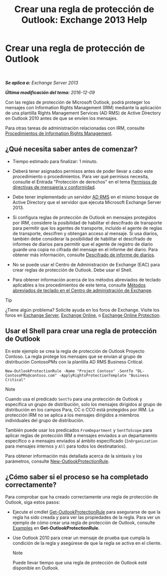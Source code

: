 ﻿---
title: 'Crear una regla de protección de Outlook: Exchange 2013 Help'
TOCTitle: Crear una regla de protección de Outlook
ms:assetid: da64750d-faaf-44de-ad8c-888eba7fbdbf
ms:mtpsurl: https://technet.microsoft.com/es-es/library/Dd638196(v=EXCHG.150)
ms:contentKeyID: 49895952
ms.date: 04/23/2018
mtps_version: v=EXCHG.150
ms.translationtype: HT
---

# Crear una regla de protección de Outlook

 

_**Se aplica a:** Exchange Server 2013_

_**Última modificación del tema:** 2016-12-09_

Con las reglas de protección de Microsoft Outlook, podrá proteger los mensajes con Information Rights Management (IRM) mediante la aplicación de una plantilla Rights Management Services (AD RMS) de Active Directory en Outlook 2010 antes de que se envíen los mensajes.

Para otras tareas de administración relacionadas con IRM, consulte [Procedimientos de Information Rights Management](information-rights-management-procedures-exchange-2013-help.md).

## ¿Qué necesita saber antes de comenzar?

  - Tiempo estimado para finalizar: 1 minuto.

  - Deberá tener asignados permisos antes de poder llevar a cabo este procedimiento o procedimientos. Para ver qué permisos necesita, consulte el Entrada "Protección de derechos" en el tema [Permisos de directivas de mensajería y conformidad](messaging-policy-and-compliance-permissions-exchange-2013-help.md).

  - Debe tener implementado un servidor [AD RMS](https://technet.microsoft.com/es-es/library/hh831364.aspx) en el mismo bosque de Active Directory que el servidor que ejecuta Microsoft Exchange Server 2013.

  - Si configura reglas de protección de Outlook en mensajes protegidos por IRM, considere la posibilidad de habilitar el descifrado de transporte para permitir que los agentes de transporte, incluido el agente de reglas de transporte, descifren y obtengan acceso al mensaje. Si usa diarios, también debe considerar la posibilidad de habilitar el descifrado de informes de diarios para permitir que el agente de registro de diario guarde una copia no cifrada del mensaje en el informe del diario. Para obtener más información, consulte [Descifrado de informe de diarios](journal-report-decryption-exchange-2013-help.md).

  - No se puede usar el Centro de Administración de Exchange (EAC) para crear reglas de protección de Outlook. Debe usar el Shell.

  - Para obtener información acerca de los métodos abreviados de teclado aplicables a los procedimientos de este tema, consulte [Métodos abreviados de teclado en el Centro de administración de Exchange](keyboard-shortcuts-in-the-exchange-admin-center-exchange-online-protection-help.md).


> [!TIP]
> ¿Tiene algún problema? Solicite ayuda en los foros de Exchange. Visite los foros en <A href="https://go.microsoft.com/fwlink/p/?linkid=60612">Exchange Server</A>, <A href="https://go.microsoft.com/fwlink/p/?linkid=267542">Exchange Online</A>, o <A href="https://go.microsoft.com/fwlink/p/?linkid=285351">Exchange Online Protection</A>.



## Usar el Shell para crear una regla de protección de Outlook

En este ejemplo se crea la regla de protección de Outlook Proyecto Contoso. La regla protege los mensajes que se envían al grupo de distribución ContosoPMs con la plantilla AD RMS Business Critical.

    New-OutlookProtectionRule -Name "Project Contoso" -SentTo "DL-ContosoPMs@contoso.com" -ApplyRightsProtectionTemplate "Business Critical"


> [!NOTE]
> Cuando usa el predicado <CODE>SentTo</CODE> para una protección de Outlook y especifica un grupo de distribución, solo los mensajes dirigidos al grupo de distribución en los campos Para, CC o CCO está protegidos por IRM. La protección IRM no se aplica a los mensajes dirigidos a miembros individuales del grupo de distribución.



También puede usar los predicados `FromDepartment` y `SentToScope` para aplicar reglas de protección IRM a mensajes enviados a un departamento específico o a mensajes enviados al ámbito especificado (`InOrganization` para mensajes internos y `All` para todos los destinatarios).

Para obtener información más detallada acerca de la sintaxis y los parámetros, consulte [New-OutlookProtectionRule](https://technet.microsoft.com/es-es/library/dd298182\(v=exchg.150\)).

## ¿Cómo saber si el proceso se ha completado correctamente?

Para comprobar que ha creado correctamente una regla de protección de Outlook, siga estos pasos:

  - Ejecute el cmdlet [Get-OutlookProtectionRule](https://technet.microsoft.com/es-es/library/dd298004\(v=exchg.150\)) para asegurarse de que la regla ha sido creada y para ver las propiedades de la regla. Para ver un ejemplo de cómo crear una regla de protección de Outlook, consulte [Examples](https://technet.microsoft.com/es-es/dd298004\(exchg.150\)#examples) en **Get-OutlookProtectionRule**.

  - Use Outlook 2010 para crear un mensaje de prueba que cumpla la condición de la regla y asegúrese de que la regla se activa en el cliente.
    

    > [!NOTE]
    > Puede llevar tiempo que una regla de protección de Outlook esté disponible en Outlook.


